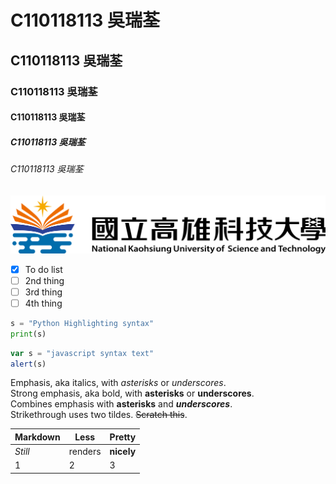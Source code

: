 # C110118113 吳瑞荃
## C110118113 吳瑞荃
### C110118113 吳瑞荃
#### C110118113 吳瑞荃
##### C110118113 吳瑞荃
###### C110118113 吳瑞荃
![NKUST](nkust.png "高科大")
- [x] To do list
- [ ] 2nd thing
- [ ] 3rd thing
- [ ] 4th thing

```python
s = "Python Highlighting syntax"
print(s)
```

```js
var s = "javascript syntax text"
alert(s)
```
Emphasis, aka italics, with *asterisks* or *underscores*.  
Strong emphasis, aka bold, with **asterisks** or **underscores**.  
Combines emphasis with **asterisks** and ***underscores***.  
Strikethrough uses two tildes. ~~Scratch this~~.  


| **Markdown** | **Less** | **Pretty** |
| ------- | ------- | ------- |
| *Still*      | renders  |**nicely**  |
| 1   | 2   | 3   |
